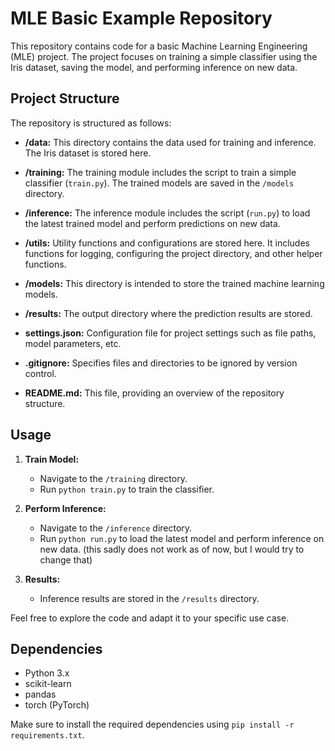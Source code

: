 # MLE Basic Example Repository

This repository contains code for a basic Machine Learning Engineering (MLE) project. The project focuses on training a simple classifier using the Iris dataset, saving the model, and performing inference on new data.

## Project Structure

The repository is structured as follows:

- **/data:** This directory contains the data used for training and inference. The Iris dataset is stored here.

- **/training:** The training module includes the script to train a simple classifier (`train.py`). The trained models are saved in the `/models` directory.

- **/inference:** The inference module includes the script (`run.py`) to load the latest trained model and perform predictions on new data.

- **/utils:** Utility functions and configurations are stored here. It includes functions for logging, configuring the project directory, and other helper functions.

- **/models:** This directory is intended to store the trained machine learning models.

- **/results:** The output directory where the prediction results are stored.

- **settings.json:** Configuration file for project settings such as file paths, model parameters, etc.

- **.gitignore:** Specifies files and directories to be ignored by version control.

- **README.md:** This file, providing an overview of the repository structure.

## Usage

1. **Train Model:**
   - Navigate to the `/training` directory.
   - Run `python train.py` to train the classifier.

2. **Perform Inference:**
   - Navigate to the `/inference` directory.
   - Run `python run.py` to load the latest model and perform inference on new data. (this sadly does not work as of now, but I would try to change that)

3. **Results:**
   - Inference results are stored in the `/results` directory.

Feel free to explore the code and adapt it to your specific use case.

## Dependencies

- Python 3.x
- scikit-learn
- pandas
- torch (PyTorch)

Make sure to install the required dependencies using `pip install -r requirements.txt`.